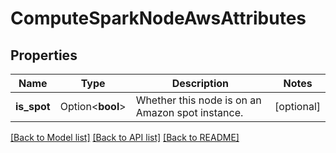 # ComputeSparkNodeAwsAttributes

## Properties

Name | Type | Description | Notes
------------ | ------------- | ------------- | -------------
**is_spot** | Option<**bool**> | Whether this node is on an Amazon spot instance. | [optional]

[[Back to Model list]](../README.md#documentation-for-models) [[Back to API list]](../README.md#documentation-for-api-endpoints) [[Back to README]](../README.md)


